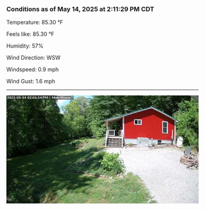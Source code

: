 ### Conditions as of May 14, 2025 at 2:11:29 PM CDT 

Temperature: 85.30 &deg;F

Feels like: 85.30 &deg;F

Humidity: 57%

Wind Direction: WSW

Windspeed: 0.9 mph

Wind Gust: 1.6 mph

---

<img src="./images/latest.jpeg"/>

